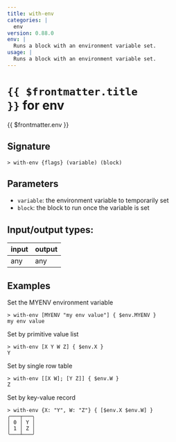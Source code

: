 ```yaml
---
title: with-env
categories: |
  env
version: 0.88.0
env: |
  Runs a block with an environment variable set.
usage: |
  Runs a block with an environment variable set.
---
```

<!-- This file is automatically generated. Please edit the command in https://github.com/nushell/nushell instead. -->

# <code>{{ $frontmatter.title }}</code> for env

<div class='command-title'>{{ $frontmatter.env }}</div>

## Signature

```> with-env {flags} (variable) (block)```

## Parameters

 -  `variable`: the environment variable to temporarily set
 -  `block`: the block to run once the variable is set


## Input/output types:

| input | output |
| ----- | ------ |
| any   | any    |

## Examples

Set the MYENV environment variable
```nu
> with-env [MYENV "my env value"] { $env.MYENV }
my env value
```

Set by primitive value list
```nu
> with-env [X Y W Z] { $env.X }
Y
```

Set by single row table
```nu
> with-env [[X W]; [Y Z]] { $env.W }
Z
```

Set by key-value record
```nu
> with-env {X: "Y", W: "Z"} { [$env.X $env.W] }
╭───┬───╮
│ 0 │ Y │
│ 1 │ Z │
╰───┴───╯

```
